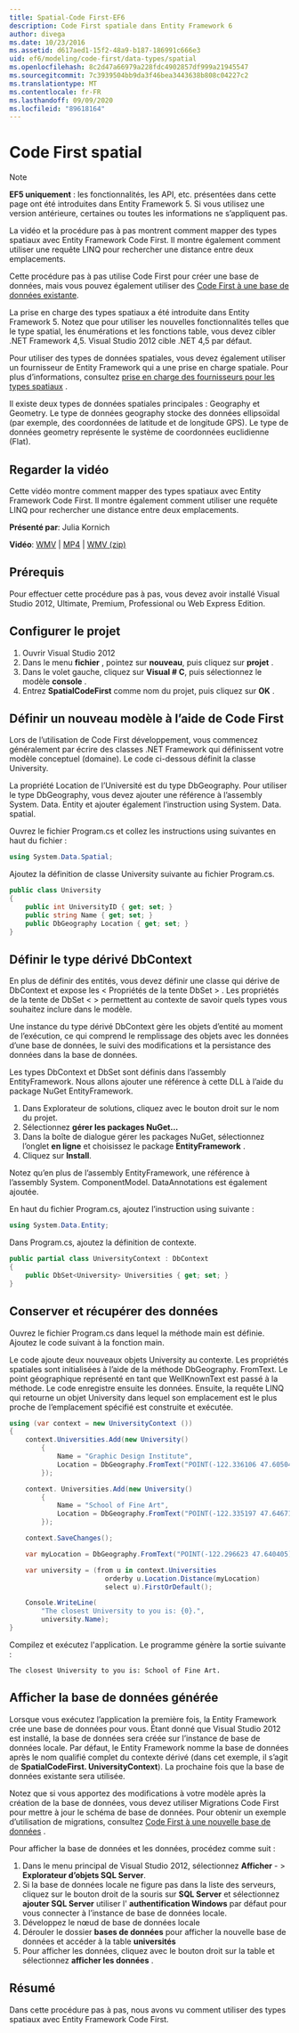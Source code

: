 ```yaml
---
title: Spatial-Code First-EF6
description: Code First spatiale dans Entity Framework 6
author: divega
ms.date: 10/23/2016
ms.assetid: d617aed1-15f2-48a9-b187-186991c666e3
uid: ef6/modeling/code-first/data-types/spatial
ms.openlocfilehash: 8c2d47a66979a228fdc4902857df999a21945547
ms.sourcegitcommit: 7c3939504bb9da3f46bea3443638b808c04227c2
ms.translationtype: MT
ms.contentlocale: fr-FR
ms.lasthandoff: 09/09/2020
ms.locfileid: "89618164"
---
```

# <a name="spatial---code-first"></a>Code First spatial
> [!NOTE]
> **EF5 uniquement** : les fonctionnalités, les API, etc. présentées dans cette page ont été introduites dans Entity Framework 5. Si vous utilisez une version antérieure, certaines ou toutes les informations ne s’appliquent pas.

La vidéo et la procédure pas à pas montrent comment mapper des types spatiaux avec Entity Framework Code First. Il montre également comment utiliser une requête LINQ pour rechercher une distance entre deux emplacements.

Cette procédure pas à pas utilise Code First pour créer une base de données, mais vous pouvez également utiliser des [Code First à une base de données existante](xref:ef6/modeling/code-first/workflows/existing-database).

La prise en charge des types spatiaux a été introduite dans Entity Framework 5. Notez que pour utiliser les nouvelles fonctionnalités telles que le type spatial, les énumérations et les fonctions table, vous devez cibler .NET Framework 4,5. Visual Studio 2012 cible .NET 4,5 par défaut.

Pour utiliser des types de données spatiales, vous devez également utiliser un fournisseur de Entity Framework qui a une prise en charge spatiale. Pour plus d’informations, consultez [prise en charge des fournisseurs pour les types spatiaux](xref:ef6/fundamentals/providers/spatial-support) .

Il existe deux types de données spatiales principales : Geography et Geometry. Le type de données geography stocke des données ellipsoïdal (par exemple, des coordonnées de latitude et de longitude GPS). Le type de données geometry représente le système de coordonnées euclidienne (Flat).

## <a name="watch-the-video"></a>Regarder la vidéo
Cette vidéo montre comment mapper des types spatiaux avec Entity Framework Code First. Il montre également comment utiliser une requête LINQ pour rechercher une distance entre deux emplacements.

**Présenté par**: Julia Kornich

**Vidéo**: [WMV](https://download.microsoft.com/download/9/1/3/913EA17E-6F97-41D8-A4FE-805A0D83D26A/HDI-ITPro-MSDN-winvideo-spatialwithcodefirst.wmv)  |  [MP4](https://download.microsoft.com/download/9/1/3/913EA17E-6F97-41D8-A4FE-805A0D83D26A/HDI-ITPro-MSDN-mp4video-spatialwithcodefirst.m4v)  |  [WMV (zip)](https://download.microsoft.com/download/9/1/3/913EA17E-6F97-41D8-A4FE-805A0D83D26A/HDI-ITPro-MSDN-winvideo-spatialwithcodefirst.zip)

## <a name="pre-requisites"></a>Prérequis

Pour effectuer cette procédure pas à pas, vous devez avoir installé Visual Studio 2012, Ultimate, Premium, Professional ou Web Express Edition.

## <a name="set-up-the-project"></a>Configurer le projet

1.  Ouvrir Visual Studio 2012
2.  Dans le menu **fichier** , pointez sur **nouveau**, puis cliquez sur **projet** .
3.  Dans le volet gauche, cliquez sur **Visual \# C**, puis sélectionnez le modèle **console** .
4.  Entrez **SpatialCodeFirst** comme nom du projet, puis cliquez sur **OK** .

## <a name="define-a-new-model-using-code-first"></a>Définir un nouveau modèle à l’aide de Code First

Lors de l’utilisation de Code First développement, vous commencez généralement par écrire des classes .NET Framework qui définissent votre modèle conceptuel (domaine). Le code ci-dessous définit la classe University.

La propriété Location de l’Université est du type DbGeography. Pour utiliser le type DbGeography, vous devez ajouter une référence à l’assembly System. Data. Entity et ajouter également l’instruction using System. Data. spatial.

Ouvrez le fichier Program.cs et collez les instructions using suivantes en haut du fichier :

``` csharp
using System.Data.Spatial;
```

Ajoutez la définition de classe University suivante au fichier Program.cs.

``` csharp
public class University  
{
    public int UniversityID { get; set; }
    public string Name { get; set; }
    public DbGeography Location { get; set; }
}
```

## <a name="define-the-dbcontext-derived-type"></a>Définir le type dérivé DbContext

En plus de définir des entités, vous devez définir une classe qui dérive de DbContext et expose les &lt; Propriétés de la tente DbSet &gt; . Les propriétés de la tente de DbSet &lt; &gt; permettent au contexte de savoir quels types vous souhaitez inclure dans le modèle.

Une instance du type dérivé DbContext gère les objets d’entité au moment de l’exécution, ce qui comprend le remplissage des objets avec les données d’une base de données, le suivi des modifications et la persistance des données dans la base de données.

Les types DbContext et DbSet sont définis dans l’assembly EntityFramework. Nous allons ajouter une référence à cette DLL à l’aide du package NuGet EntityFramework.

1.  Dans Explorateur de solutions, cliquez avec le bouton droit sur le nom du projet.
2.  Sélectionnez **gérer les packages NuGet...**
3.  Dans la boîte de dialogue gérer les packages NuGet, sélectionnez l’onglet **en ligne** et choisissez le package **EntityFramework** .
4.  Cliquez sur **Install**.

Notez qu’en plus de l’assembly EntityFramework, une référence à l’assembly System. ComponentModel. DataAnnotations est également ajoutée.

En haut du fichier Program.cs, ajoutez l’instruction using suivante :

``` csharp
using System.Data.Entity;
```

Dans Program.cs, ajoutez la définition de contexte. 

``` csharp
public partial class UniversityContext : DbContext
{
    public DbSet<University> Universities { get; set; }
}
```

## <a name="persist-and-retrieve-data"></a>Conserver et récupérer des données

Ouvrez le fichier Program.cs dans lequel la méthode main est définie. Ajoutez le code suivant à la fonction main.

Le code ajoute deux nouveaux objets University au contexte. Les propriétés spatiales sont initialisées à l’aide de la méthode DbGeography. FromText. Le point géographique représenté en tant que WellKnownText est passé à la méthode. Le code enregistre ensuite les données. Ensuite, la requête LINQ qui retourne un objet University dans lequel son emplacement est le plus proche de l’emplacement spécifié est construite et exécutée.

``` csharp
using (var context = new UniversityContext ())
{
    context.Universities.Add(new University()
        {
            Name = "Graphic Design Institute",
            Location = DbGeography.FromText("POINT(-122.336106 47.605049)"),
        });

    context. Universities.Add(new University()
        {
            Name = "School of Fine Art",
            Location = DbGeography.FromText("POINT(-122.335197 47.646711)"),
        });

    context.SaveChanges();

    var myLocation = DbGeography.FromText("POINT(-122.296623 47.640405)");

    var university = (from u in context.Universities
                        orderby u.Location.Distance(myLocation)
                        select u).FirstOrDefault();

    Console.WriteLine(
        "The closest University to you is: {0}.",
        university.Name);
}
```

Compilez et exécutez l'application. Le programme génère la sortie suivante :

```console
The closest University to you is: School of Fine Art.
```

## <a name="view-the-generated-database"></a>Afficher la base de données générée

Lorsque vous exécutez l’application la première fois, la Entity Framework crée une base de données pour vous. Étant donné que Visual Studio 2012 est installé, la base de données sera créée sur l’instance de base de données locale. Par défaut, le Entity Framework nomme la base de données après le nom qualifié complet du contexte dérivé (dans cet exemple, il s’agit de **SpatialCodeFirst. UniversityContext**). La prochaine fois que la base de données existante sera utilisée.  

Notez que si vous apportez des modifications à votre modèle après la création de la base de données, vous devez utiliser Migrations Code First pour mettre à jour le schéma de base de données. Pour obtenir un exemple d’utilisation de migrations, consultez [Code First à une nouvelle base de données](xref:ef6/modeling/code-first/workflows/new-database) .

Pour afficher la base de données et les données, procédez comme suit :

1.  Dans le menu principal de Visual Studio 2012, sélectionnez **Afficher**  - &gt; **Explorateur d’objets SQL Server**.
2.  Si la base de données locale ne figure pas dans la liste des serveurs, cliquez sur le bouton droit de la souris sur **SQL Server** et sélectionnez **ajouter SQL Server** utiliser l' **authentification Windows** par défaut pour vous connecter à l’instance de base de données locale.
3.  Développez le nœud de base de données locale
4.  Dérouler le dossier **bases de données** pour afficher la nouvelle base de données et accéder à la table **universités**
5.  Pour afficher les données, cliquez avec le bouton droit sur la table et sélectionnez **afficher les données** .

## <a name="summary"></a>Résumé

Dans cette procédure pas à pas, nous avons vu comment utiliser des types spatiaux avec Entity Framework Code First. 
